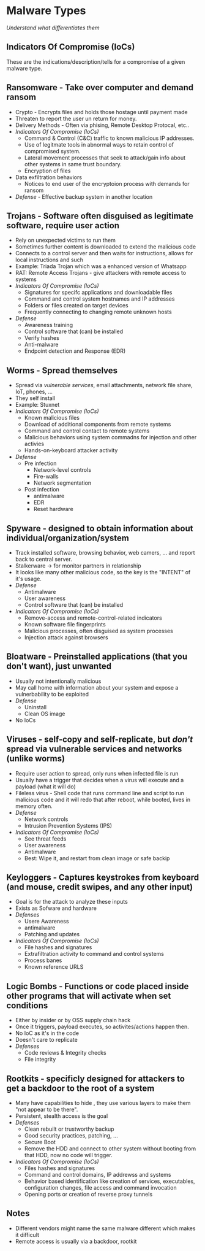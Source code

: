 # Malware Types
*Understand what differentiates them*

## Indicators Of Compromise (IoCs)
These are the indications/description/tells for a compromise of a given malware type.

## Ransomware - Take over computer and demand ransom
* Crypto - Encrypts files and holds those hostage until payment made
* Threaten to report the user un return for money.
* Delivery Methods - Often via phising, Remote Desktop Protocal, etc..
* *Indicators Of Compromise (IoCs)*
  * Command & Control (C&C) traffic to known malicious IP addresses.
  * Use of legitmate tools in abnormal ways to retain control of compromised system.
  * Lateral movement processes that seek to attack/gain info about other systems in same trust boundary.
  * Encryption of files
* Data exfiltration behaviors
  * Notices to end user of the encryptoion process with demands for ransom
* *Defense* - Effective backup system in another location

## Trojans - Software often disguised as legitimate software, require user action
* Rely on unexpected victims to run them
* Sometimes further content is downloaded to extend the malicious code
* Connects to a control server and then waits for instructions, allows for local instructions and such
* Example: Triada Trojan which was a enhanced version of Whatsapp
* RAT: Remote Access Trojans - give attackers with remote access to systems
* *Indicators Of Compromise (IoCs)*
  * Signatures for specifc applications and downloadable files
  * Command and control system hostnames and IP addresses
  * Folders or files created on target devices
  * Frequently connecting to changing remote unknown hosts
* *Defense*
  * Awareness training
  * Control software that (can) be installed
  * Verify hashes
  * Anti-malware
  * Endpoint detection and Response (EDR)

## Worms - Spread themselves
* Spread via *vulnerable services*, email attachments, network file share, IoT, phones, ...
* They self install
* Example: Stuxnet
* *Indicators Of Compromise (IoCs)*
  * Known malicious files
  * Download of additional components from remote systems
  * Command and control contact to remote systems
  * Malicious behaviors using system commadns for injection and other activies
  * Hands-on-keyboard attacker activity
* *Defense*
  * Pre infection
    * Network-level controls
    * Fire-walls
    * Network segmentation
  * Post infection
    * antimalware
    * EDR
    * Reset hardware

## Spyware - designed to obtain information about individual/organization/system
* Track installed software, browsing behavior, web camers, ... and report back to central server.
* Stalkerware -> for monitor partners in relationship
* It looks like many other malicious code, so the key is the "INTENT" of it's usage.
* *Defense*
  * Antimalware
  * User awareness
  * Control software that (can) be installed
* *Indicators Of Compromise (IoCs)*
  * Remove-access and remote-control-related indicators
  * Known software file fingerprints
  * Malicious processes, often disguised as system processes
  * Injection attack against browsers

## Bloatware - Preinstalled applications (that you don't want), just unwanted
* Usually not intentionally malicious
* May call home with information about your system and expose a vulnerbability to be exploited
* *Defense*
  * Uninstall
  * Clean OS image
* No IoCs

## Viruses - self-copy and self-replicate, but *don't* spread via vulnerable services and networks (unlike worms)
* Require user action to spread, only runs when infected file is run
* Usually have a trigger that decides when a virus will execute and a payload (what it will do)
* Fileless virus - Shell code that runs command line and script to run malicious code and it will redo that after reboot, while booted, lives in memory often.
* *Defense*
  * Network controls
  * Intrusion Prevention Systems (IPS)
* *Indicators Of Compromise (IoCs)*
  * See threat feeds
  * User awareness
  * Antimalware
  * Best: Wipe it, and restart from clean image or safe backip

## Keyloggers - Captures keystrokes from keyboard (and mouse, credit swipes, and any other input)
* Goal is for the attack to analyze these inputs
* Exists as Sofware and hardware
* *Defenses*
  * Usere Awareness
  * antimalware
  * Patching and updates
* *Indicators Of Compromise (IoCs)*
  * File hashes and signatures
  * Extrafiltration activity to command and control systems
  * Process banes
  * Known reference URLS

## Logic Bombs - Functions or code placed inside other programs that will activate when set conditions
* Either by insider or by OSS supply chain hack
* Once it triggers, payload executes, so activites/actions happen then.
* No IoC as it's in the code
* Doesn't care to replicate
* *Defenses*
  * Code reviews & Integrity checks
  * File integrity
## Rootkits - specificly designed for attackers to get a backdoor to the root of a system
* Many have capabilities to hide , they use various layers to make them "not appear to be there".
* Persistent, stealth access is the goal
* *Defenses*
  * Clean rebuilt or trustworthy backup
  * Good security practices, patching, ...
  * Secure Boot
  * Remove the HDD and connect to other system without booting from that HDD, now no code will trigger.
* *Indicators Of Compromise (IoCs)*
  * Files hashes and signatures
  * Command and control domains, IP addrewss and systems
  * Behavior based identification like creation of services, executables, configuration changes, file access and command invocation
  * Opening ports or creation of reverse proxy tunnels

## Notes
* Different vendors might name the same malware different which makes it difficult
* Remote access is usually via a backdoor, rootkit
